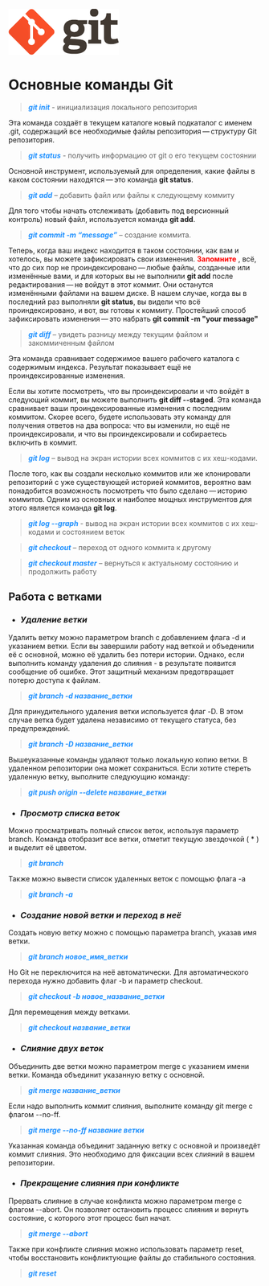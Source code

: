 ![logo](logo%402x.png)
# Основные команды Git
> <span style="color: Dodgerblue">***git init***</span> - инициализация локального репозитория

Эта команда создаёт в текущем каталоге новый подкаталог с именем .git, содержащий все необходимые файлы репозитория — структуру Git репозитория.

> <span style="color: Dodgerblue">***git status***</span> - получить информацию от git о его текущем состоянии

Основной инструмент, используемый для определения, какие файлы в каком состоянии находятся — это команда **git status**.

> <span style="color: Dodgerblue">***git add***</span> – добавить файл или файлы к следующему коммиту

Для того чтобы начать отслеживать (добавить под версионный контроль) новый файл, используется команда **git add**.

> <span style="color: Dodgerblue">***git commit -m “message”*** </span> – создание коммита.

Теперь, когда ваш индекс находится в таком состоянии, как вам и хотелось, вы можете зафиксировать свои изменения. <span style="color: red"> **Запомните** </span>, всё, что до сих пор не проиндексировано — любые файлы, созданные или изменённые вами, и для которых вы не выполнили **git add** после редактирования — не войдут в этот коммит. Они останутся изменёнными файлами на вашем диске. В нашем случае, когда вы в последний раз выполняли **git status**, вы видели что всё проиндексировано, и вот, вы готовы к коммиту. Простейший способ зафиксировать изменения — это набрать **git commit -m "your message"**

> <span style="color:Dodgerblue">***git diff***</span> – увидеть разницу между текущим файлом и закоммиченным файлом

Эта команда сравнивает содержимое вашего рабочего каталога с содержимым индекса. Результат показывает ещё не проиндексированные изменения.

Если вы хотите посмотреть, что вы проиндексировали и что войдёт в следующий коммит, вы можете выполнить **git diff --staged**. Эта команда сравнивает ваши проиндексированные изменения с последним коммитом. Cкорее всего, будете использовать эту команду для получения ответов на два вопроса: что вы изменили, но ещё не проиндексировали, и что вы проиндексировали и собираетесь включить в коммит.

> <span style="color:Dodgerblue">***git log***</span> – вывод на экран истории всех коммитов с их хеш-кодами.

После того, как вы создали несколько коммитов или же клонировали репозиторий с уже существующей историей коммитов, вероятно вам понадобится возможность посмотреть что было сделано — историю коммитов. Одним из основных и наиболее мощных инструментов для этого является команда **git log**.

> <span style="color:Dodgerblue">***git log --graph***</span> - вывод на экран истории всех коммитов с их хеш-кодами и состоянием веток

> <span style="color:Dodgerblue">***git checkout***</span> – переход от одного коммита к другому

> <span style="color:Dodgerblue">***git checkout master*** </span> – вернуться к актуальному состоянию и продолжить работу

## **Работа с ветками**

* ### *Удаление ветки*
Удалить ветку можно параметром branch с добавлением флага -d и указанием ветки. Если вы завершили работу над веткой и объеденили её с основной, можно её удалить без потери истории. Однако, если выполнить команду удаления до слияния - в результате появится сообщение об ошибке. Этот защитный механизм предотвращает потерю доступа к файлам.
> <span style="color:Dodgerblue">***git branch -d название_ветки***</span>

Для принудительного удаления ветки используется флаг -D. В этом случае ветка будет удалена независимо от текущего статуса, без предупреждений.
> <span style="color:Dodgerblue">***git branch -D название_ветки***</span>

Вышеуказанные команды удаляют только локальную копию ветки. В удаленном репозитории она может сохраниться. Если хотите стереть удаленную ветку, выполните следуюущию команду:
> <span style="color:Dodgerblue">***git push origin --delete название_ветки***</span>

* ### *Просмотр списка веток*
Можно просматривать полный список веток, используя параметр branch. Команда отобразит все ветки, отметит текущую звездочкой ( * ) и выделит её цвветом.
> <span style="color:Dodgerblue">***git branch*** </span>

Также можно вывести список удаленных веток с помощью флага -a
> <span style="color:Dodgerblue">***git branch -a*** </span>

* ### *Создание новой ветки и переход в неё*

Создать новую ветку можно с помощью параметра branch, указав имя ветки.
> <span style="color:Dodgerblue">***git branch новое_имя_ветки</span>***

Но Git не переключится на неё автоматически. Для автоматического перехода нужно добавить флаг -b и параметр checkout.
> <span style="color:Dodgerblue">***git checkout -b новое_название_ветки***</span>

Для перемещения между ветками.
> <span style="color:Dodgerblue">***git checkout название_ветки***</span>

* ### *Слияние двух веток*

Объединить две ветки можно параметром merge с указанием имени ветки. Команда объединит указанную ветку с основной.
> <span style="color:Dodgerblue">***git merge название_ветки***</span>

Если надо выполнить коммит слияния, выполните команду git merge с флагом --no-ff.
> <span style="color:Dodgerblue">***git merge --no-ff название ветки***</span>

Указанная команда объединит заданную ветку с основной и произведёт коммит слияния. Это необходимо для фиксации всех слияний в вашем репозитории.

* ### *Прекращение слияния при конфликте*

Прервать слияние в случае конфликта можно параметром merge с флагом --abort. Он позволяет остановить процесс слияния и вернуть состояние, с которого этот процесс был начат.
> <span style="color:Dodgerblue">***git merge --abort***</span>

Также при конфликте слияния можно использовать параметр reset, чтобы восстановить конфликтующие файлы до стабильного состояния.
> <span style="color:Dodgerblue">***git reset***</span>